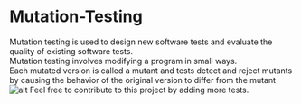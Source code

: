# Mutation-Testing
Mutation testing is used to design new software tests and evaluate the quality of existing software tests.
<br>
Mutation testing involves modifying a program in small ways. 
<br>
Each mutated version is called a mutant and tests detect and reject mutants by causing the behavior of the original version to differ from the mutant
![alt](https://github.com/aniketgupta1902/Mutation-Testing/blob/main/mutation%20testing.jpg)
Feel free to contribute to this project by adding more tests.
